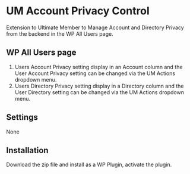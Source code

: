 # UM Account Privacy Control
Extension to Ultimate Member to Manage Account and Directory Privacy from the backend in the WP All Users page.

## WP All Users page 
1. Users Account Privacy setting display in an Account column and the User Account Privacy setting can be changed via the UM Actions dropdown menu.
2. Users Directory Privacy setting display in a Directory column and the User Directory setting can be changed via the UM Actions dropdown menu.
## Settings
None

## Installation
Download the zip file and install as a WP Plugin, activate the plugin.
